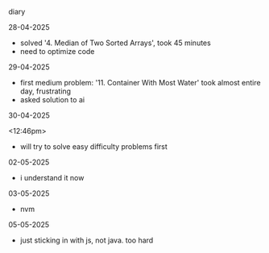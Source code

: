 diary

28-04-2025
- solved '4. Median of Two Sorted Arrays', took 45 minutes
- need to optimize code

29-04-2025
- first medium problem: '11. Container With Most Water' took almost entire day, frustrating
- asked solution to ai

30-04-2025

<12:46pm>
 - will try to solve easy difficulty problems first

02-05-2025
- i understand it now

03-05-2025
- nvm

05-05-2025
- just sticking in with js, not java. too hard
